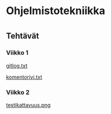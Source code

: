 # **Ohjelmistotekniikka** <h1>
  ## Tehtävät
  ### Viikko 1
  
  [gitlog.txt](https://github.com/jjkolari/ot-harjoitustyo/blob/master/laskarit/viikko1/gitlog.txt)
  
  [komentorivi.txt](https://github.com/jjkolari/ot-harjoitustyo/blob/master/laskarit/viikko1/komentorivi.txt)
  
  ### Viikko 2
  
  [testikattavuus.png](https://github.com/jjkolari/ot-harjoitustyo/blob/master/laskarit/viikko2/testikattavuus.png)
